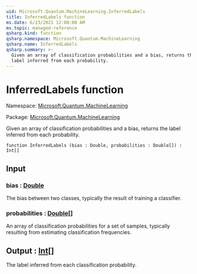 ```yaml
---
uid: Microsoft.Quantum.MachineLearning.InferredLabels
title: InferredLabels function
ms.date: 6/23/2021 12:00:00 AM
ms.topic: managed-reference
qsharp.kind: function
qsharp.namespace: Microsoft.Quantum.MachineLearning
qsharp.name: InferredLabels
qsharp.summary: >-
  Given an array of classification probabilities and a bias, returns the
  label inferred from each probability.
---
```


# InferredLabels function

Namespace: [Microsoft.Quantum.MachineLearning](xref:Microsoft.Quantum.MachineLearning)

Package: [Microsoft.Quantum.MachineLearning](https://nuget.org/packages/Microsoft.Quantum.MachineLearning)


Given an array of classification probabilities and a bias, returns thelabel inferred from each probability.

```qsharp
function InferredLabels (bias : Double, probabilities : Double[]) : Int[]
```


## Input

### bias : [Double](xref:microsoft.quantum.qsharp.valueliterals#double-literals)

The bias between two classes, typically the result of training aclassifier.


### probabilities : [Double](xref:microsoft.quantum.qsharp.valueliterals#double-literals)[]

An array of classification probabilities for a set of samples, typicallyresulting from estimating classification frequencies.



## Output : [Int](xref:microsoft.quantum.qsharp.valueliterals#int-literals)[]

The label inferred from each classification probability.